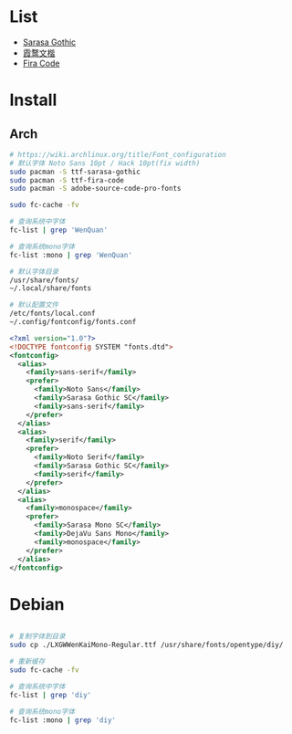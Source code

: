 # List

- [Sarasa Gothic](https://github.com/be5invis/Sarasa-Gothic)
- [霞鹜文楷](https://github.com/lxgw/LxgwWenKai)
- [Fira Code](https://github.com/tonsky/FiraCode)

# Install

## Arch

```bash
# https://wiki.archlinux.org/title/Font_configuration
# 默认字体 Noto Sans 10pt / Hack 10pt(fix width)
sudo pacman -S ttf-sarasa-gothic
sudo pacman -S ttf-fira-code
sudo pacman -S adobe-source-code-pro-fonts

sudo fc-cache -fv

# 查询系统中字体
fc-list | grep 'WenQuan'

# 查询系统mono字体
fc-list :mono | grep 'WenQuan'

# 默认字体目录
/usr/share/fonts/
~/.local/share/fonts

# 默认配置文件
/etc/fonts/local.conf
~/.config/fontconfig/fonts.conf


```

```xml
<?xml version="1.0"?>
<!DOCTYPE fontconfig SYSTEM "fonts.dtd">
<fontconfig>
  <alias>
    <family>sans-serif</family>
    <prefer>
      <family>Noto Sans</family>
      <family>Sarasa Gothic SC</family>
      <family>sans-serif</family>
    </prefer>
  </alias>
  <alias>
    <family>serif</family>
    <prefer>
      <family>Noto Serif</family>
      <family>Sarasa Gothic SC</family>
      <family>serif</family>
    </prefer>
  </alias>
  <alias>
    <family>monospace</family>
    <prefer>
      <family>Sarasa Mono SC</family>
      <family>DejaVu Sans Mono</family>
      <family>monospace</family>
    </prefer>
  </alias>
</fontconfig>
```

# Debian

```bash

# 复制字体到目录
sudo cp ./LXGWWenKaiMono-Regular.ttf /usr/share/fonts/opentype/diy/

# 重新缓存
sudo fc-cache -fv

# 查询系统中字体
fc-list | grep 'diy'

# 查询系统mono字体
fc-list :mono | grep 'diy'

```